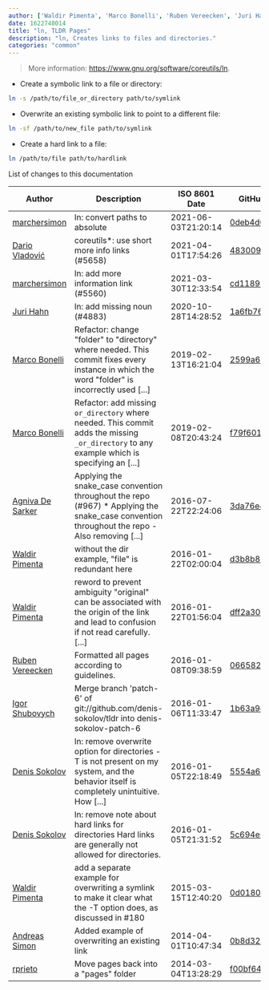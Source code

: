 ```yaml
---
author: ['Waldir Pimenta', 'Marco Bonelli', 'Ruben Vereecken', 'Juri Hahn', 'Agniva De Sarker', 'Igor Shubovych', 'Denis Sokolov', 'Dario Vladović', 'Andreas Simon', 'rprieto', 'marchersimon']
date: 1622748014
title: "ln, TLDR Pages"
description: "ln, Creates links to files and directories."
categories: "common"
---
```

> More information: <https://www.gnu.org/software/coreutils/ln>.

- Create a symbolic link to a file or directory:

```bash
ln -s /path/to/file_or_directory path/to/symlink
```

- Overwrite an existing symbolic link to point to a different file:

```bash
ln -sf /path/to/new_file path/to/symlink
```

- Create a hard link to a file:

```bash
ln /path/to/file path/to/hardlink
```
List of changes to this documentation


Author | Description | ISO 8601 Date | GitHub link
------|-----|-----|-----
[marchersimon](mailto:marchersimon@zohomail.eu) | ln: convert paths to absolute | 2021-06-03T21:20:14 | [0deb4d0597d4](https://github.com/tldr-pages/tldr/commit/0deb4d0597d4eab6abd597fb83e20eb396cf1435)
[Dario Vladović](mailto:d.vladimyr@gmail.com) | coreutils*: use short more info links (#5658) | 2021-04-01T17:54:26 | [4830093903f6](https://github.com/tldr-pages/tldr/commit/4830093903f66ccf3ebbc2ecf477286e45edac59)
[marchersimon](mailto:50295997+marchersimon@users.noreply.github.com) | ln: add more information link (#5560) | 2021-03-30T12:33:54 | [cd1189ec96ca](https://github.com/tldr-pages/tldr/commit/cd1189ec96caf2faa1056e696b0375f341999629)
[Juri Hahn](mailto:juhah@web.de) | ln: add missing noun (#4883) | 2020-10-28T14:28:52 | [1a6fb76e54c2](https://github.com/tldr-pages/tldr/commit/1a6fb76e54c202c6f8237bb258dea12f00c3d84d)
[Marco Bonelli](mailto:mb5.marcob@gmail.com) | Refactor: change "folder" to "directory" where needed. This commit fixes every instance in which the word "folder" is incorrectly used [...] | 2019-02-13T16:21:04 | [2599a6de483a](https://github.com/tldr-pages/tldr/commit/2599a6de483a70601ab17b29e0f18a5a8bdcaa12)
[Marco Bonelli](mailto:mb5.marcob@gmail.com) | Refactor: add missing `or_directory` where needed. This commit adds the missing `_or_directory` to any example which is specifying an [...] | 2019-02-08T20:43:24 | [f79f6011e0f2](https://github.com/tldr-pages/tldr/commit/f79f6011e0f298311848b5f38d66c309d4b92665)
[Agniva De Sarker](mailto:agnivade@yahoo.co.in) | Applying the snake_case convention throughout the repo (#967) * Applying the snake_case convention throughout the repo - Also removing [...] | 2016-07-22T22:24:06 | [3da76e4150b8](https://github.com/tldr-pages/tldr/commit/3da76e4150b8631fd74aabfcc953cc23731b6bb8)
[Waldir Pimenta](mailto:waldyrious@gmail.com) | without the dir example, "file" is redundant here | 2016-01-22T02:00:04 | [d3b8b8e51aed](https://github.com/tldr-pages/tldr/commit/d3b8b8e51aed9e79feec98b2e8a8742c20da02da)
[Waldir Pimenta](mailto:waldyrious@gmail.com) | reword to prevent ambiguity "original" can be associated with the origin of the link and lead to confusion if not read carefully. [...] | 2016-01-22T01:56:04 | [dff2a308ace6](https://github.com/tldr-pages/tldr/commit/dff2a308ace6f6f6ce4a743ee09c24b303b0cb6c)
[Ruben Vereecken](mailto:rubenvereecken@gmail.com) | Formatted all pages according to guidelines. | 2016-01-08T09:38:59 | [066582e8eab5](https://github.com/tldr-pages/tldr/commit/066582e8eab57bce9861cc8d379e158d61f1cc95)
[Igor Shubovych](mailto:igor.shubovych@gmail.com) | Merge branch 'patch-6' of git://github.com/denis-sokolov/tldr into denis-sokolov-patch-6 | 2016-01-06T11:33:47 | [1b63a9d58c1d](https://github.com/tldr-pages/tldr/commit/1b63a9d58c1dd8643e8b71d156d342dd9065e63e)
[Denis Sokolov](mailto:denis@sokolov.cc) | ln: remove overwrite option for directories -T is not present on my system, and the behavior itself is completely unintuitive. How [...] | 2016-01-05T22:18:49 | [5554a6d2a430](https://github.com/tldr-pages/tldr/commit/5554a6d2a430f13130d6f9e5747540e9cb4c41ad)
[Denis Sokolov](mailto:denis@sokolov.cc) | ln: remove note about hard links for directories Hard links are generally not allowed for directories. | 2016-01-05T21:31:52 | [5c694e6f9c61](https://github.com/tldr-pages/tldr/commit/5c694e6f9c61bf98c7065edaaa843350eed588a6)
[Waldir Pimenta](mailto:waldyrious@gmail.com) | add a separate example for overwriting a symlink to make it clear what the -T option does, as discussed in #180 | 2015-03-15T12:40:20 | [0d0180c172a1](https://github.com/tldr-pages/tldr/commit/0d0180c172a144e731739637b9be8c8f28fba5a1)
[Andreas Simon](mailto:github@andreas-simon.info) | Added example of overwriting an existing link | 2014-04-01T10:47:34 | [0b8d32a1a8cf](https://github.com/tldr-pages/tldr/commit/0b8d32a1a8cf9919d726655d5bd4d2c539ee006c)
[rprieto](mailto:choicesmade@gmail.com) | Move pages back into a "pages" folder | 2014-03-04T13:28:29 | [f00bf64426a7](https://github.com/tldr-pages/tldr/commit/f00bf64426a792ee3aac792f9c0aec3f8b1eaa7d)

